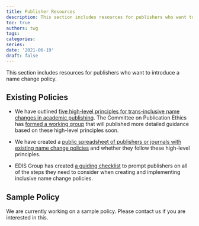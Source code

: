 ```yaml
---
title: Publisher Resources
description: This section includes resources for publishers who want to introduce a name change policy.
toc: true
authors: twg
tags:
categories:
series:
date: '2021-06-19'
draft: false
---
```

This section includes resources for publishers who want to introduce a name change policy.

<!--more-->

## Existing Policies

- We have outlined [five high-level principles for trans-inclusive name changes in academic publishing](/principles/). The Committee on Publication Ethics has [formed a working group](https://publicationethics.org/news/update-cope-guidance-regarding-author-name-changes) that will published more detailed guidance based on these high-level principles soon.

- We have created a [public spreadsheet of publishers or journals with existing name change policies](https://emckclac-my.sharepoint.com/:x:/g/personal/k2032402_kcl_ac_uk/EVsKedB_EEhMireN1G8OB8IBnhb9q5v8nUigm5FG9N1Ffg) and whether they follow these high-level principles.

- EDIS Group has created [a guiding checklist](https://edisgroup.org/wp-content/uploads/2021/01/Inclusive-name-change-guidance-v4.pdf) to prompt publishers on all of the steps they need to consider when creating and implementing inclusive name change policies.

## Sample Policy

We are currently working on a sample policy. Please contact us if you are interested in this.
